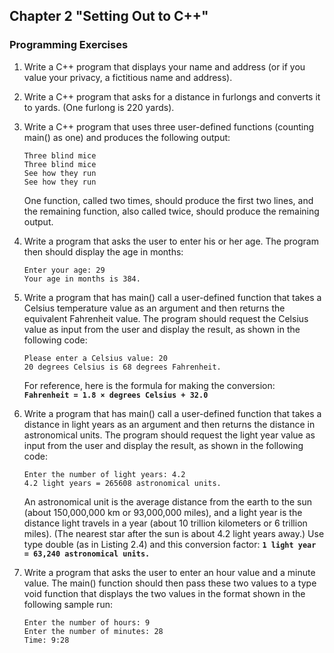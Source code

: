 ## Chapter 2 "Setting Out to C++"
### Programming Exercises

1. Write a C++ program that displays your name and address (or if you value your privacy, a fictitious name and address).

2. Write a C++ program that asks for a distance in furlongs and converts it to yards.
(One furlong is 220 yards).

3. Write a C++ program that uses three user-defined functions (counting main() as one) and produces the following output:
    ```
    Three blind mice
    Three blind mice
    See how they run
    See how they run
    ```
    One function, called two times, should produce the first two lines, and the remaining function, also called twice, should produce the remaining output.

4. Write a program that asks the user to enter his or her age. The program then should display the age in months:
    ```
    Enter your age: 29
    Your age in months is 384.
    ```

5. Write a program that has main() call a user-defined function that takes a Celsius
temperature value as an argument and then returns the equivalent Fahrenheit value.
The program should request the Celsius value as input from the user and display
the result, as shown in the following code:
    ```
    Please enter a Celsius value: 20
    20 degrees Celsius is 68 degrees Fahrenheit.
    ```
    For reference, here is the formula for making the conversion:    
    **`Fahrenheit = 1.8 × degrees Celsius + 32.0`**

6. Write a program that has main() call a user-defined function that takes a distance
in light years as an argument and then returns the distance in astronomical units.
The program should request the light year value as input from the user and display
the result, as shown in the following code:
    ```
    Enter the number of light years: 4.2
    4.2 light years = 265608 astronomical units.
    ```
    An astronomical unit is the average distance from the earth to the sun (about
    150,000,000 km or 93,000,000 miles), and a light year is the distance light travels in
    a year (about 10 trillion kilometers or 6 trillion miles). (The nearest star after the
    sun is about 4.2 light years away.) Use type double (as in Listing 2.4) and this conversion factor:
    **`1 light year = 63,240 astronomical units.`**

7. Write a program that asks the user to enter an hour value and a minute value. The main() function 
should then pass these two values to a type void function that displays the two values in the format shown in the following sample run:
    ```
    Enter the number of hours: 9
    Enter the number of minutes: 28
    Time: 9:28
    ```
